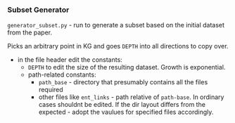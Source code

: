 ### Subset Generator

`generator_subset.py` - run to generate a subset based on the initial dataset from the paper.

Picks an arbitrary point in KG and goes `DEPTH` into all directions to copy over.

- in the file header edit the constants:
  - `DEPTH` to edit the size of the resulting dataset. Growth is exponential.
  - path-related constants:
    - `path_base` - directory that presumably contains all the files required
    - other files like `ent_links` - path relative of `path-base`. In ordinary cases shouldnt be edited. If the
    dir layout differs from the expected - adopt the vaulues for specified files accordingly.
